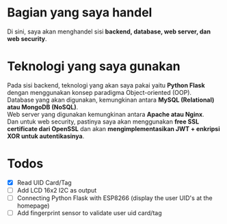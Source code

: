 # Bagian yang saya handel
<p>Di sini, saya akan menghandel sisi <strong>backend, database, web server, dan web security</strong>.</p>

# Teknologi yang saya gunakan
<p>Pada sisi backend, teknologi yang akan saya pakai yaitu <strong>Python Flask</strong> dengan menggunakan konsep paradigma Object-oriented (OOP).<br>
   Database yang akan digunakan, kemungkinan antara <strong>MySQL (Relational) atau MongoDB (NoSQL)</strong>.<br>
   Web server yang digunakan kemungkinan antara <strong>Apache atau Nginx</strong>.<br>
   Dan untuk web security, pastinya saya akan menggunakan <strong>free SSL certificate dari OpenSSL</strong> dan akan <strong>mengimplementasikan JWT + enkripsi XOR untuk autentikasinya</strong>.</p>

# Todos
- [X] Read UID Card/Tag
- [ ] Add LCD 16x2 I2C as output
- [ ] Connecting Python Flask with ESP8266 (display the user UID's at the homepage)
- [ ] Add fingerprint sensor to validate user uid card/tag